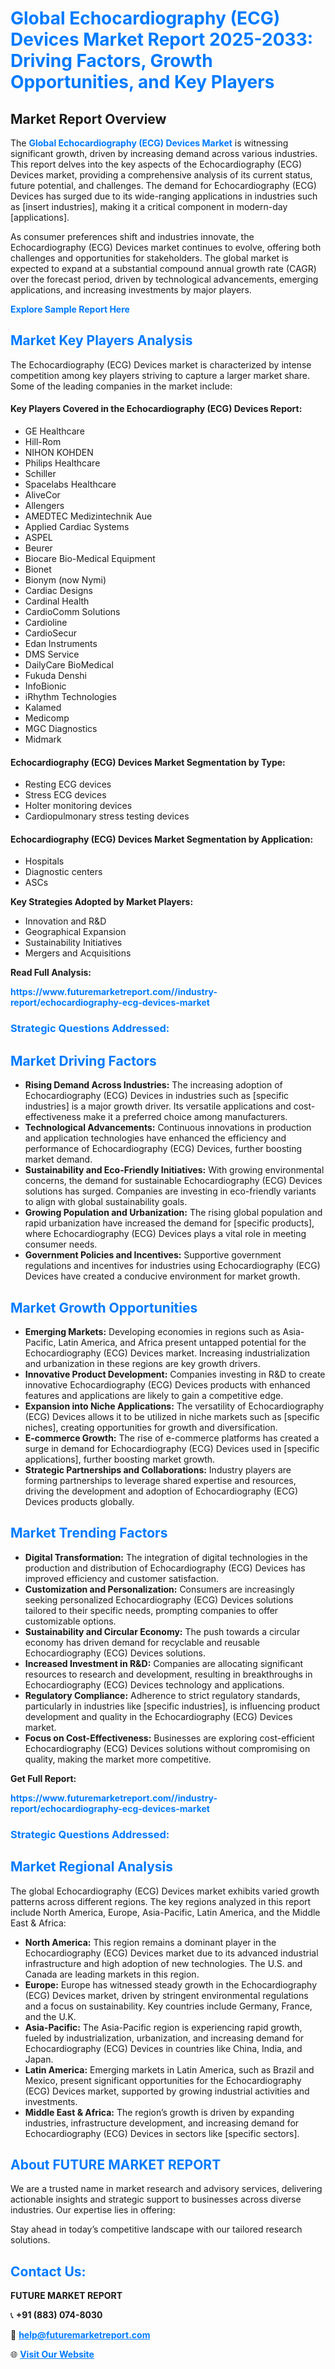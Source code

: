 <h1 style="color: #007BFF;">Global Echocardiography (ECG) Devices Market Report 2025-2033: Driving Factors, Growth Opportunities, and Key Players</h1>

<section id="overview">
<h2>Market Report Overview</h2>
<p>The <a href="https://www.futuremarketreport.com//industry-report/echocardiography-ecg-devices-market" style="color: #007BFF; text-decoration: none;"><strong>Global Echocardiography (ECG) Devices Market</strong></a> is witnessing significant growth, driven by increasing demand across various industries. This report delves into the key aspects of the Echocardiography (ECG) Devices market, providing a comprehensive analysis of its current status, future potential, and challenges. The demand for Echocardiography (ECG) Devices has surged due to its wide-ranging applications in industries such as [insert industries], making it a critical component in modern-day [applications].</p>
<p>As consumer preferences shift and industries innovate, the Echocardiography (ECG) Devices market continues to evolve, offering both challenges and opportunities for stakeholders. The global market is expected to expand at a substantial compound annual growth rate (CAGR) over the forecast period, driven by technological advancements, emerging applications, and increasing investments by major players.</p>
</section>

<section id="overview">
<p><a href="https://www.futuremarketreport.com//request-sample/reportId=56866" style="color: #007BFF; text-decoration: none;"><strong>Explore Sample Report Here</strong></a></p>
</section>

<section id="key-players">
<h2 style="color: #007BFF;">Market Key Players Analysis</h2>
<p>The Echocardiography (ECG) Devices market is characterized by intense competition among key players striving to capture a larger market share. Some of the leading companies in the market include:</p>
<h4>Key Players Covered in the Echocardiography (ECG) Devices Report:</h4>
<ul><li>GE Healthcare</li><li>Hill-Rom</li><li>NIHON KOHDEN</li><li>Philips Healthcare</li><li>Schiller</li><li>Spacelabs Healthcare</li><li>AliveCor</li><li>Allengers</li><li>AMEDTEC Medizintechnik Aue</li><li>Applied Cardiac Systems</li><li>ASPEL</li><li>Beurer</li><li>Biocare Bio-Medical Equipment</li><li>Bionet</li><li>Bionym (now Nymi)</li><li>Cardiac Designs</li><li>Cardinal Health</li><li>CardioComm Solutions</li><li>Cardioline</li><li>CardioSecur</li><li>Edan Instruments</li><li>DMS Service</li><li>DailyCare BioMedical</li><li>Fukuda Denshi</li><li>InfoBionic</li><li>iRhythm Technologies</li><li>Kalamed</li><li>Medicomp</li><li>MGC Diagnostics</li><li>Midmark</li></ul>
<h4>Echocardiography (ECG) Devices Market Segmentation by Type:</h4>
<ul><li>Resting ECG devices</li><li>Stress ECG devices</li><li>Holter monitoring devices</li><li>Cardiopulmonary stress testing devices</li></ul>

<h4>Echocardiography (ECG) Devices Market Segmentation by Application:</h4>
<ul><li>Hospitals</li><li>Diagnostic centers</li><li>ASCs</li></ul>
<p><strong>Key Strategies Adopted by Market Players:</strong></p>
<ul>
<li>Innovation and R&D</li>
<li>Geographical Expansion</li>
<li>Sustainability Initiatives</li>
<li>Mergers and Acquisitions</li>
</ul>
</section>

<section>
<p><strong>Read Full Analysis: </strong></p><a href="https://www.futuremarketreport.com//industry-report/echocardiography-ecg-devices-market" style="color: #007BFF; text-decoration: none;"><strong>https://www.futuremarketreport.com//industry-report/echocardiography-ecg-devices-market</strong></a>
<h3 style="color: #007BFF;">Strategic Questions Addressed:</h3>
</section>

<section id="driving-factors">
<h2 style="color: #007BFF;">Market Driving Factors</h2>
<ul>
<li><strong>Rising Demand Across Industries:</strong> The increasing adoption of Echocardiography (ECG) Devices in industries such as [specific industries] is a major growth driver. Its versatile applications and cost-effectiveness make it a preferred choice among manufacturers.</li>
<li><strong>Technological Advancements:</strong> Continuous innovations in production and application technologies have enhanced the efficiency and performance of Echocardiography (ECG) Devices, further boosting market demand.</li>
<li><strong>Sustainability and Eco-Friendly Initiatives:</strong> With growing environmental concerns, the demand for sustainable Echocardiography (ECG) Devices solutions has surged. Companies are investing in eco-friendly variants to align with global sustainability goals.</li>
<li><strong>Growing Population and Urbanization:</strong> The rising global population and rapid urbanization have increased the demand for [specific products], where Echocardiography (ECG) Devices plays a vital role in meeting consumer needs.</li>
<li><strong>Government Policies and Incentives:</strong> Supportive government regulations and incentives for industries using Echocardiography (ECG) Devices have created a conducive environment for market growth.</li>
</ul>
</section>

<section id="growth-opportunities">
<h2 style="color: #007BFF;">Market Growth Opportunities</h2>
<ul>
<li><strong>Emerging Markets:</strong> Developing economies in regions such as Asia-Pacific, Latin America, and Africa present untapped potential for the Echocardiography (ECG) Devices market. Increasing industrialization and urbanization in these regions are key growth drivers.</li>
<li><strong>Innovative Product Development:</strong> Companies investing in R&D to create innovative Echocardiography (ECG) Devices products with enhanced features and applications are likely to gain a competitive edge.</li>
<li><strong>Expansion into Niche Applications:</strong> The versatility of Echocardiography (ECG) Devices allows it to be utilized in niche markets such as [specific niches], creating opportunities for growth and diversification.</li>
<li><strong>E-commerce Growth:</strong> The rise of e-commerce platforms has created a surge in demand for Echocardiography (ECG) Devices used in [specific applications], further boosting market growth.</li>
<li><strong>Strategic Partnerships and Collaborations:</strong> Industry players are forming partnerships to leverage shared expertise and resources, driving the development and adoption of Echocardiography (ECG) Devices products globally.</li>
</ul>
</section>

<section id="trending-factors">
<h2 style="color: #007BFF;">Market Trending Factors</h2>
<ul>
<li><strong>Digital Transformation:</strong> The integration of digital technologies in the production and distribution of Echocardiography (ECG) Devices has improved efficiency and customer satisfaction.</li>
<li><strong>Customization and Personalization:</strong> Consumers are increasingly seeking personalized Echocardiography (ECG) Devices solutions tailored to their specific needs, prompting companies to offer customizable options.</li>
<li><strong>Sustainability and Circular Economy:</strong> The push towards a circular economy has driven demand for recyclable and reusable Echocardiography (ECG) Devices solutions.</li>
<li><strong>Increased Investment in R&D:</strong> Companies are allocating significant resources to research and development, resulting in breakthroughs in Echocardiography (ECG) Devices technology and applications.</li>
<li><strong>Regulatory Compliance:</strong> Adherence to strict regulatory standards, particularly in industries like [specific industries], is influencing product development and quality in the Echocardiography (ECG) Devices market.</li>
<li><strong>Focus on Cost-Effectiveness:</strong> Businesses are exploring cost-efficient Echocardiography (ECG) Devices solutions without compromising on quality, making the market more competitive.</li>
</ul>
</section>

<section>
<p><strong>Get Full Report: </strong></p><a href="https://www.futuremarketreport.com//industry-report/echocardiography-ecg-devices-market" style="color: #007BFF; text-decoration: none;"><strong>https://www.futuremarketreport.com//industry-report/echocardiography-ecg-devices-market</strong></a>
<h3 style="color: #007BFF;">Strategic Questions Addressed:</h3>
</section>


<section id="regional-analysis">
<h2 style="color: #007BFF;">Market Regional Analysis</h2>
<p>The global Echocardiography (ECG) Devices market exhibits varied growth patterns across different regions. The key regions analyzed in this report include North America, Europe, Asia-Pacific, Latin America, and the Middle East & Africa:</p>
<ul>
<li><strong>North America:</strong> This region remains a dominant player in the Echocardiography (ECG) Devices market due to its advanced industrial infrastructure and high adoption of new technologies. The U.S. and Canada are leading markets in this region.</li>
<li><strong>Europe:</strong> Europe has witnessed steady growth in the Echocardiography (ECG) Devices market, driven by stringent environmental regulations and a focus on sustainability. Key countries include Germany, France, and the U.K.</li>
<li><strong>Asia-Pacific:</strong> The Asia-Pacific region is experiencing rapid growth, fueled by industrialization, urbanization, and increasing demand for Echocardiography (ECG) Devices in countries like China, India, and Japan.</li>
<li><strong>Latin America:</strong> Emerging markets in Latin America, such as Brazil and Mexico, present significant opportunities for the Echocardiography (ECG) Devices market, supported by growing industrial activities and investments.</li>
<li><strong>Middle East & Africa:</strong> The region’s growth is driven by expanding industries, infrastructure development, and increasing demand for Echocardiography (ECG) Devices in sectors like [specific sectors].</li>
</ul>
</section>

<footer>
<h2 style="color: #007BFF;">About FUTURE MARKET REPORT</h2>
<p>We are a trusted name in market research and advisory services, delivering actionable insights and strategic support to businesses across diverse industries. Our expertise lies in offering:</p>

<p>Stay ahead in today’s competitive landscape with our tailored research solutions.</p>

<h2 style="color: #007BFF;">Contact Us:</h2>
<p><strong>FUTURE MARKET REPORT</strong></p>
<p>📞 <strong>+91 (883) 074-8030</strong></p>
<p>📧 <strong><a href="mailto:help@futuremarketreport.com" style="color: #007BFF;">help@futuremarketreport.com</a></strong></p>
<p>🌐 <strong><a href="https://www.futuremarketreport.com/" style="color: #007BFF;">Visit Our Website</a></strong></p>
</footer>